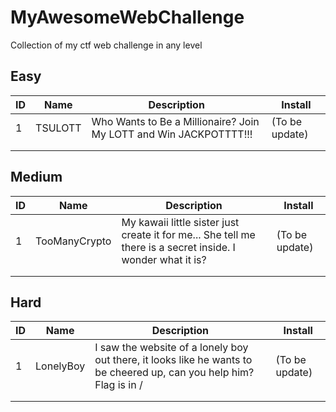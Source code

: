 # MyAwesomeWebChallenge
Collection of my ctf web challenge in any level

## Easy
| ID | Name    | Description                                                       | Install        |
|----|---------|-------------------------------------------------------------------|----------------|
| 1  | TSULOTT | Who Wants to Be a Millionaire? Join My LOTT and Win JACKPOTTTT!!! | (To be update) |
|    |         |                                                                   |                |
|    |         |                                                                   |                |

## Medium
| ID | Name          | Description                                                                                                 | Install        |
|----|---------------|-------------------------------------------------------------------------------------------------------------|----------------|
| 1  | TooManyCrypto | My kawaii little sister just create it for me... She tell me there is a secret inside. I wonder what it is? | (To be update) |
|    |               |                                                                                                             |                |
|    |               |                                                                                                             |                |


## Hard
| ID | Name      | Description                                                                                                          | Install        |
|----|-----------|----------------------------------------------------------------------------------------------------------------------|----------------|
| 1  | LonelyBoy | I saw the website of a lonely boy out there, it looks like he wants to be cheered up, can you help him? Flag is in / | (To be update) |
|    |           |                                                                                                                      |                |
|    |           |                                                                                                                      |                |
